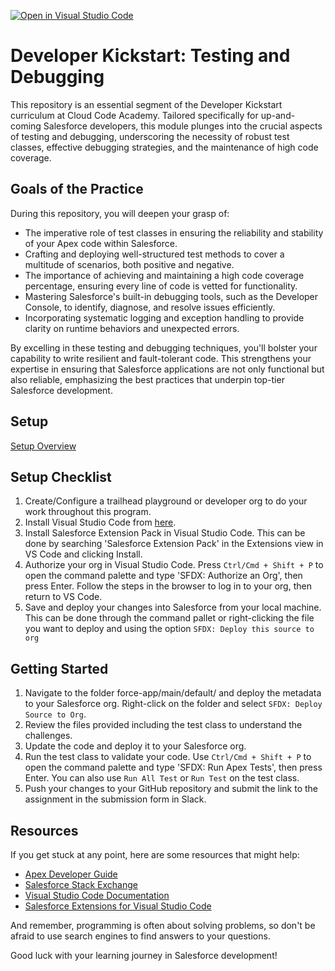 [![Open in Visual Studio Code](https://classroom.github.com/assets/open-in-vscode-2e0aaae1b6195c2367325f4f02e2d04e9abb55f0b24a779b69b11b9e10269abc.svg)](https://classroom.github.com/online_ide?assignment_repo_id=15741047&assignment_repo_type=AssignmentRepo)
# Developer Kickstart: Testing and Debugging
This repository is an essential segment of the Developer Kickstart curriculum at Cloud Code Academy. Tailored specifically for up-and-coming Salesforce developers, this module plunges into the crucial aspects of testing and debugging, underscoring the necessity of robust test classes, effective debugging strategies, and the maintenance of high code coverage.

## Goals of the Practice
During this repository, you will deepen your grasp of:

- The imperative role of test classes in ensuring the reliability and stability of your Apex code within Salesforce.
- Crafting and deploying well-structured test methods to cover a multitude of scenarios, both positive and negative.
- The importance of achieving and maintaining a high code coverage percentage, ensuring every line of code is vetted for functionality.
- Mastering Salesforce's built-in debugging tools, such as the Developer Console, to identify, diagnose, and resolve issues efficiently.
- Incorporating systematic logging and exception handling to provide clarity on runtime behaviors and unexpected errors.

By excelling in these testing and debugging techniques, you'll bolster your capability to write resilient and fault-tolerant code. This strengthens your expertise in ensuring that Salesforce applications are not only functional but also reliable, emphasizing the best practices that underpin top-tier Salesforce development.

## Setup
[Setup Overview](https://learn.cloudcodeacademy.com/courses/salesforce-developer-kickstart-program/lectures/47317682)

## Setup Checklist
1. Create/Configure a trailhead playground or developer org to do your work throughout this program.
2. Install Visual Studio Code from [here](https://code.visualstudio.com/download).
3. Install Salesforce Extension Pack in Visual Studio Code. This can be done by searching 'Salesforce Extension Pack' in the Extensions view in VS Code and clicking Install.
4. Authorize your org in Visual Studio Code. Press `Ctrl/Cmd + Shift + P` to open the command palette and type 'SFDX: Authorize an Org', then press Enter. Follow the steps in the browser to log in to your org, then return to VS Code.
5. Save and deploy your changes into Salesforce from your local machine. This can be done through the command pallet or right-clicking the file you want to deploy and using the option `SFDX: Deploy this source to org`

## Getting Started
1. Navigate to the folder force-app/main/default/ and deploy the metadata to your Salesforce org. Right-click on the folder and select `SFDX: Deploy Source to Org`.
2. Review the files provided including the test class to understand the challenges.
3. Update the code and deploy it to your Salesforce org.
4. Run the test class to validate your code. Use `Ctrl/Cmd + Shift + P` to open the command palette and type 'SFDX: Run Apex Tests', then press Enter. You can also use `Run All Test` or `Run Test` on the test class.
5. Push your changes to your GitHub repository and submit the link to the assignment in the submission form in Slack.

## Resources

If you get stuck at any point, here are some resources that might help:

- [Apex Developer Guide](https://developer.salesforce.com/docs/atlas.en-us.apexcode.meta/apexcode/apex_dev_guide.htm)
- [Salesforce Stack Exchange](https://salesforce.stackexchange.com/)
- [Visual Studio Code Documentation](https://code.visualstudio.com/docs)
- [Salesforce Extensions for Visual Studio Code](https://developer.salesforce.com/tools/vscode/)

And remember, programming is often about solving problems, so don't be afraid to use search engines to find answers to your questions.

Good luck with your learning journey in Salesforce development!
